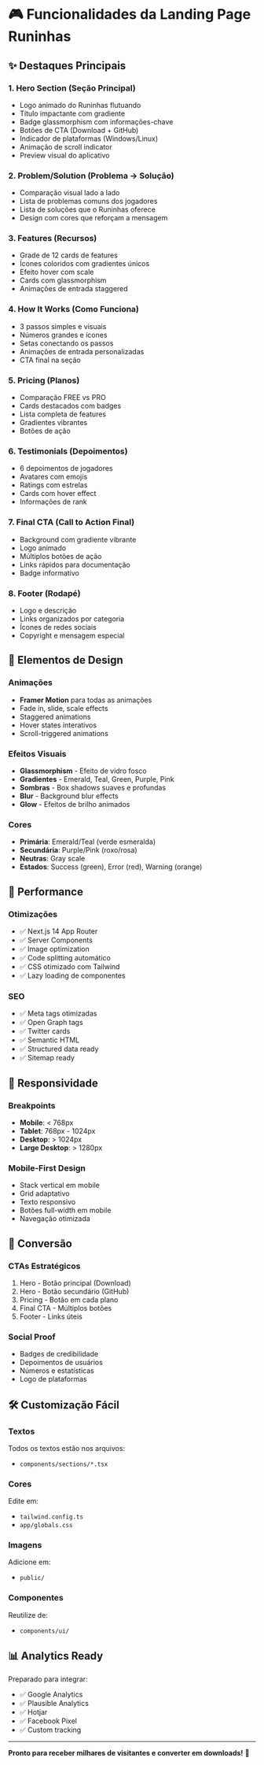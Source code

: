 # 🎮 Funcionalidades da Landing Page Runinhas

## ✨ Destaques Principais

### 1. **Hero Section** (Seção Principal)
- Logo animado do Runinhas flutuando
- Título impactante com gradiente
- Badge glassmorphism com informações-chave
- Botões de CTA (Download + GitHub)
- Indicador de plataformas (Windows/Linux)
- Animação de scroll indicator
- Preview visual do aplicativo

### 2. **Problem/Solution** (Problema → Solução)
- Comparação visual lado a lado
- Lista de problemas comuns dos jogadores
- Lista de soluções que o Runinhas oferece
- Design com cores que reforçam a mensagem

### 3. **Features** (Recursos)
- Grade de 12 cards de features
- Ícones coloridos com gradientes únicos
- Efeito hover com scale
- Cards com glassmorphism
- Animações de entrada staggered

### 4. **How It Works** (Como Funciona)
- 3 passos simples e visuais
- Números grandes e ícones
- Setas conectando os passos
- Animações de entrada personalizadas
- CTA final na seção

### 5. **Pricing** (Planos)
- Comparação FREE vs PRO
- Cards destacados com badges
- Lista completa de features
- Gradientes vibrantes
- Botões de ação

### 6. **Testimonials** (Depoimentos)
- 6 depoimentos de jogadores
- Avatares com emojis
- Ratings com estrelas
- Cards com hover effect
- Informações de rank

### 7. **Final CTA** (Call to Action Final)
- Background com gradiente vibrante
- Logo animado
- Múltiplos botões de ação
- Links rápidos para documentação
- Badge informativo

### 8. **Footer** (Rodapé)
- Logo e descrição
- Links organizados por categoria
- Ícones de redes sociais
- Copyright e mensagem especial

## 🎨 Elementos de Design

### Animações
- **Framer Motion** para todas as animações
- Fade in, slide, scale effects
- Staggered animations
- Hover states interativos
- Scroll-triggered animations

### Efeitos Visuais
- **Glassmorphism** - Efeito de vidro fosco
- **Gradientes** - Emerald, Teal, Green, Purple, Pink
- **Sombras** - Box shadows suaves e profundas
- **Blur** - Background blur effects
- **Glow** - Efeitos de brilho animados

### Cores
- **Primária**: Emerald/Teal (verde esmeralda)
- **Secundária**: Purple/Pink (roxo/rosa)
- **Neutras**: Gray scale
- **Estados**: Success (green), Error (red), Warning (orange)

## 🚀 Performance

### Otimizações
- ✅ Next.js 14 App Router
- ✅ Server Components
- ✅ Image optimization
- ✅ Code splitting automático
- ✅ CSS otimizado com Tailwind
- ✅ Lazy loading de componentes

### SEO
- ✅ Meta tags otimizadas
- ✅ Open Graph tags
- ✅ Twitter cards
- ✅ Semantic HTML
- ✅ Structured data ready
- ✅ Sitemap ready

## 📱 Responsividade

### Breakpoints
- **Mobile**: < 768px
- **Tablet**: 768px - 1024px
- **Desktop**: > 1024px
- **Large Desktop**: > 1280px

### Mobile-First Design
- Stack vertical em mobile
- Grid adaptativo
- Texto responsivo
- Botões full-width em mobile
- Navegação otimizada

## 🎯 Conversão

### CTAs Estratégicos
1. Hero - Botão principal (Download)
2. Hero - Botão secundário (GitHub)
3. Pricing - Botão em cada plano
4. Final CTA - Múltiplos botões
5. Footer - Links úteis

### Social Proof
- Badges de credibilidade
- Depoimentos de usuários
- Números e estatísticas
- Logo de plataformas

## 🛠️ Customização Fácil

### Textos
Todos os textos estão nos arquivos:
- `components/sections/*.tsx`

### Cores
Edite em:
- `tailwind.config.ts`
- `app/globals.css`

### Imagens
Adicione em:
- `public/`

### Componentes
Reutilize de:
- `components/ui/`

## 📊 Analytics Ready

Preparado para integrar:
- ✅ Google Analytics
- ✅ Plausible Analytics
- ✅ Hotjar
- ✅ Facebook Pixel
- ✅ Custom tracking

---

**Pronto para receber milhares de visitantes e converter em downloads!** 🎉
